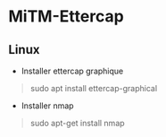 # MiTM-Ettercap

## Linux

- Installer ettercap graphique
> sudo apt install ettercap-graphical

- Installer nmap
> sudo apt-get install nmap

